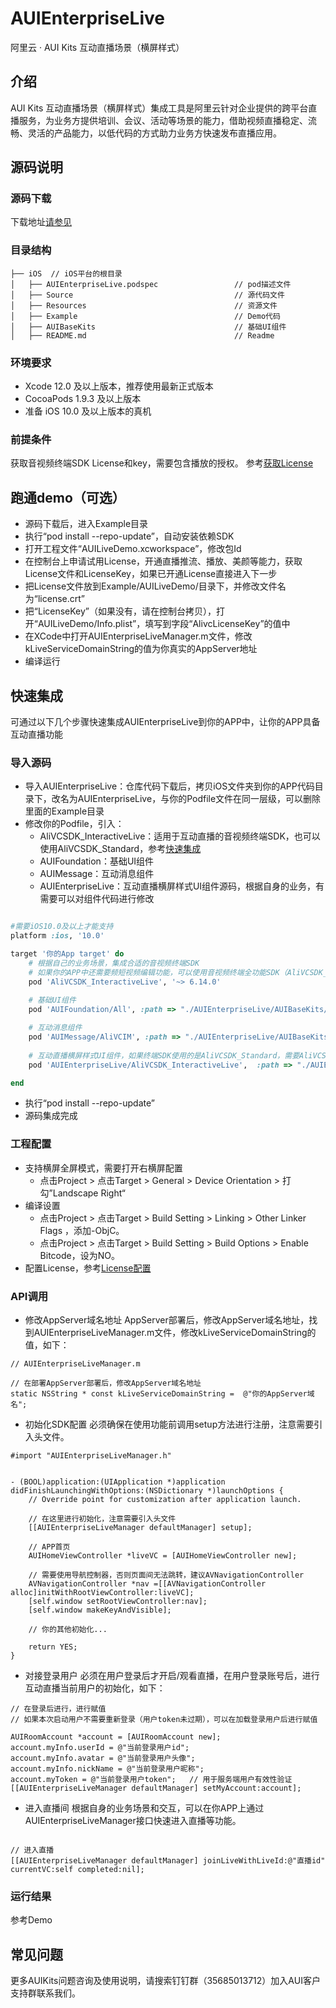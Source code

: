 # AUIEnterpriseLive
阿里云 · AUI Kits 互动直播场景（横屏样式）

## 介绍
AUI Kits 互动直播场景（横屏样式）集成工具是阿里云针对企业提供的跨平台直播服务，为业务方提供培训、会议、活动等场景的能力，借助视频直播稳定、流畅、灵活的产品能力，以低代码的方式助力业务方快速发布直播应用。

## 源码说明

### 源码下载
下载地址[请参见](https://github.com/MediaBox-AUIKits/AUIEnterpriseLive/tree/main/iOS)

### 目录结构
```
├── iOS  // iOS平台的根目录
│   ├── AUIEnterpriseLive.podspec                 // pod描述文件
│   ├── Source                                    // 源代码文件
│   ├── Resources                                 // 资源文件
│   ├── Example                                   // Demo代码
│   ├── AUIBaseKits                               // 基础UI组件   
│   ├── README.md                                 // Readme   

```

### 环境要求
- Xcode 12.0 及以上版本，推荐使用最新正式版本
- CocoaPods 1.9.3 及以上版本
- 准备 iOS 10.0 及以上版本的真机

### 前提条件
获取音视频终端SDK License和key，需要包含播放的授权。
参考[获取License](https://help.aliyun.com/document_detail/438207.html)


## 跑通demo（可选）

- 源码下载后，进入Example目录
- 执行“pod install  --repo-update”，自动安装依赖SDK
- 打开工程文件“AUILiveDemo.xcworkspace”，修改包Id
- 在控制台上申请试用License，开通直播推流、播放、美颜等能力，获取License文件和LicenseKey，如果已开通License直接进入下一步
- 把License文件放到Example/AUILiveDemo/目录下，并修改文件名为“license.crt”
- 把“LicenseKey”（如果没有，请在控制台拷贝），打开“AUILiveDemo/Info.plist”，填写到字段“AlivcLicenseKey”的值中
- 在XCode中打开AUIEnterpriseLiveManager.m文件，修改kLiveServiceDomainString的值为你真实的AppServer地址
- 编译运行


## 快速集成
可通过以下几个步骤快速集成AUIEnterpriseLive到你的APP中，让你的APP具备互动直播功能

### 导入源码
- 导入AUIEnterpriseLive：仓库代码下载后，拷贝iOS文件夹到你的APP代码目录下，改名为AUIEnterpriseLive，与你的Podfile文件在同一层级，可以删除里面的Example目录
- 修改你的Podfile，引入：
  - AliVCSDK_InteractiveLive：适用于互动直播的音视频终端SDK，也可以使用AliVCSDK_Standard，参考[快速集成](https://help.aliyun.com/document_detail/2412571.html)
  - AUIFoundation：基础UI组件
  - AUIMessage：互动消息组件
  - AUIEnterpriseLive：互动直播横屏样式UI组件源码，根据自身的业务，有需要可以对组件代码进行修改
```ruby

#需要iOS10.0及以上才能支持
platform :ios, '10.0'

target '你的App target' do
    # 根据自己的业务场景，集成合适的音视频终端SDK
    # 如果你的APP中还需要频短视频编辑功能，可以使用音视频终端全功能SDK（AliVCSDK_Standard），可以把本文件中的所有AliVCSDK_InteractiveLive替换为AliVCSDK_Standard
    pod 'AliVCSDK_InteractiveLive', '~> 6.14.0'
    
    # 基础UI组件
    pod 'AUIFoundation/All', :path => "./AUIEnterpriseLive/AUIBaseKits/AUIFoundation/"

    # 互动消息组件
    pod 'AUIMessage/AliVCIM', :path => "./AUIEnterpriseLive/AUIBaseKits/AUIMessage/"
    
    # 互动直播横屏样式UI组件，如果终端SDK使用的是AliVCSDK_Standard，需要AliVCSDK_InteractiveLive替换为AliVCSDK_Standard
    pod 'AUIEnterpriseLive/AliVCSDK_InteractiveLive',  :path => "./AUIEnterpriseLive/"

end
```
- 执行“pod install --repo-update”
- 源码集成完成

### 工程配置
- 支持横屏全屏模式，需要打开右横屏配置
  - 点击Project > 点击Target > General > Device Orientation > 打勾”Landscape Right“
- 编译设置
  - 点击Project > 点击Target > Build Setting > Linking > Other Linker Flags ，添加-ObjC。
  - 点击Project > 点击Target > Build Setting > Build Options > Enable Bitcode，设为NO。
- 配置License，参考[License配置](https://help.aliyun.com/document_detail/2391513.html#V7KgU)


### API调用
- 修改AppServer域名地址
AppServer部署后，修改AppServer域名地址，找到AUIEnterpriseLiveManager.m文件，修改kLiveServiceDomainString的值，如下：
```ObjC
// AUIEnterpriseLiveManager.m

// 在部署AppServer部署后，修改AppServer域名地址
static NSString * const kLiveServiceDomainString =  @"你的AppServer域名";
```

- 初始化SDK配置
必须确保在使用功能前调用setup方法进行注册，注意需要引入头文件。
```ObjC
#import "AUIEnterpriseLiveManager.h"


- (BOOL)application:(UIApplication *)application didFinishLaunchingWithOptions:(NSDictionary *)launchOptions {
    // Override point for customization after application launch.

    // 在这里进行初始化，注意需要引入头文件
    [[AUIEnterpriseLiveManager defaultManager] setup];

    // APP首页
    AUIHomeViewController *liveVC = [AUIHomeViewController new];

    // 需要使用导航控制器，否则页面间无法跳转，建议AVNavigationController
    AVNavigationController *nav =[[AVNavigationController alloc]initWithRootViewController:liveVC];
    [self.window setRootViewController:nav];
    [self.window makeKeyAndVisible];

    // 你的其他初始化...
    
    return YES;
}
```

- 对接登录用户
必须在用户登录后才开启/观看直播，在用户登录账号后，进行互动直播当前用户的初始化，如下：
``` ObjC
// 在登录后进行，进行赋值
// 如果本次启动用户不需要重新登录（用户token未过期），可以在加载登录用户后进行赋值

AUIRoomAccount *account = [AUIRoomAccount new];
account.myInfo.userId = @"当前登录用户id";
account.myInfo.avatar = @"当前登录用户头像";
account.myInfo.nickName = @"当前登录用户昵称";
account.myToken = @"当前登录用户token";   // 用于服务端用户有效性验证
[[AUIEnterpriseLiveManager defaultManager] setMyAccount:account];

```

- 进入直播间
根据自身的业务场景和交互，可以在你APP上通过AUIEnterpriseLiveManager接口快速进入直播等功能。
``` ObjC

// 进入直播
[[AUIEnterpriseLiveManager defaultManager] joinLiveWithLiveId:@"直播id" currentVC:self completed:nil];

```

### 运行结果
参考Demo

## 常见问题
更多AUIKits问题咨询及使用说明，请搜索钉钉群（35685013712）加入AUI客户支持群联系我们。
